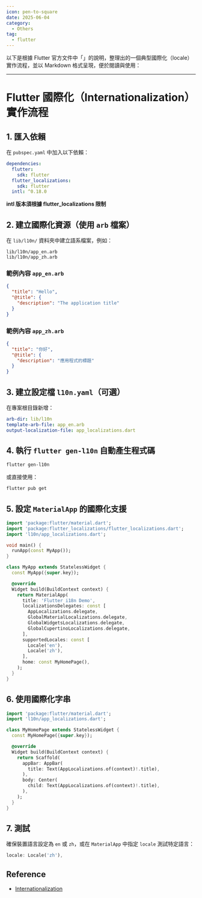 ```yaml
---
icon: pen-to-square
date: 2025-06-04
category:
  - Others
tag:
  - flutter
---
```


以下是根據 Flutter 官方文件中「」的說明，整理出的一個典型國際化（locale）實作流程，並以 Markdown 格式呈現，便於閱讀與使用：

---

# Flutter 國際化（Internationalization）實作流程

## 1. 匯入依賴

在 `pubspec.yaml` 中加入以下依賴：

```yaml
dependencies:
  flutter:
    sdk: flutter
  flutter_localizations:
    sdk: flutter
  intl: ^0.18.0
```

**intl 版本須根據 flutter_localizations 限制**

## 2. 建立國際化資源（使用 `arb` 檔案）

在 `lib/l10n/` 資料夾中建立語系檔案，例如：

```text
lib/l10n/app_en.arb
lib/l10n/app_zh.arb
```

### 範例內容 `app_en.arb`

```json
{
  "title": "Hello",
  "@title": {
    "description": "The application title"
  }
}
```

### 範例內容 `app_zh.arb`

```json
{
  "title": "你好",
  "@title": {
    "description": "應用程式的標題"
  }
}
```

## 3. 建立設定檔 `l10n.yaml`（可選）

在專案根目錄新增：

```yaml
arb-dir: lib/l10n
template-arb-file: app_en.arb
output-localization-file: app_localizations.dart
```

## 4. 執行 `flutter gen-l10n` 自動產生程式碼

```bash
flutter gen-l10n
```

或直接使用：

```bash
flutter pub get
```

## 5. 設定 `MaterialApp` 的國際化支援

```dart
import 'package:flutter/material.dart';
import 'package:flutter_localizations/flutter_localizations.dart';
import 'l10n/app_localizations.dart';

void main() {
  runApp(const MyApp());
}

class MyApp extends StatelessWidget {
  const MyApp({super.key});

  @override
  Widget build(BuildContext context) {
    return MaterialApp(
      title: 'Flutter i18n Demo',
      localizationsDelegates: const [
        AppLocalizations.delegate,
        GlobalMaterialLocalizations.delegate,
        GlobalWidgetsLocalizations.delegate,
        GlobalCupertinoLocalizations.delegate,
      ],
      supportedLocales: const [
        Locale('en'),
        Locale('zh'),
      ],
      home: const MyHomePage(),
    );
  }
}
```

## 6. 使用國際化字串

```dart
import 'package:flutter/material.dart';
import 'l10n/app_localizations.dart';

class MyHomePage extends StatelessWidget {
  const MyHomePage({super.key});

  @override
  Widget build(BuildContext context) {
    return Scaffold(
      appBar: AppBar(
        title: Text(AppLocalizations.of(context)!.title),
      ),
      body: Center(
        child: Text(AppLocalizations.of(context)!.title),
      ),
    );
  }
}
```

## 7. 測試

確保裝置語言設定為 `en` 或 `zh`，或在 `MaterialApp` 中指定 `locale` 測試特定語言：

```dart
locale: Locale('zh'),
```

## Reference

- [Internationalization](https://docs.flutter.dev/ui/accessibility-and-internationalization/internationalization)
